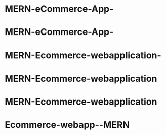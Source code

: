 # MERN-eCommerce-App-
# MERN-eCommerce-App-
# MERN-Ecommerce-webapplication-
# MERN-Ecommerce-webapplication
# MERN-Ecommerce-webapplication
# Ecommerce-webapp--MERN

